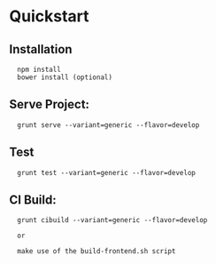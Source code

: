 # Quickstart

## Installation
```
  npm install
  bower install (optional)
```

## Serve Project:

```
  grunt serve --variant=generic --flavor=develop
```

## Test
```
  grunt test --variant=generic --flavor=develop
```

## CI Build:

```
  grunt cibuild --variant=generic --flavor=develop

  or

  make use of the build-frontend.sh script
```
